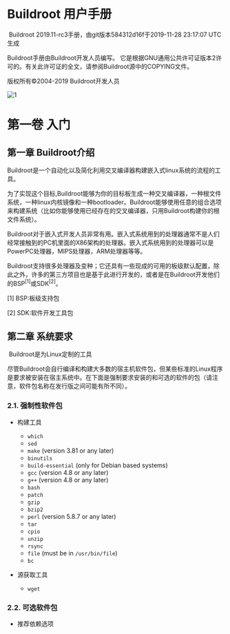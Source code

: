 # Buildroot 用户手册

​	Buildroot 2019.11-rc3手册，由git版本584312d16f于2019-11-28 23:17:07 UTC生成

Buildroot手册由Buildroot开发人员编写。 它是根据GNU通用公共许可证版本2许可的。有关此许可证的全文，请参阅Buildroot源中的COPYING文件。

版权所有©2004-2019 Buildroot开发人员

![1](/home/twsa/Desktop/my_test/pics/1.png)

# 第一卷 入门

## 第一章 Buildroot介绍

​	Buildroot是一个自动化以及简化利用交叉编译器构建嵌入式linux系统的流程的工具。

​	为了实现这个目标,Buildroot能够为你的目标板生成一种交叉编译器，一种根文件系统，一种linux内核镜像和一种bootloader。Buildroot能够使用任意的组合选项来构建系统（比如你能够使用已经存在的交叉编译器，只用Buildroot构建你的根文件系统）。

​	Buildroot对于嵌入式开发人员非常有用。嵌入式系统用到的处理器通常不是人们经常接触到的PC机里面的X86架构的处理器。嵌入式系统用到的处理器可以是PowerPC处理器，MIPS处理器，ARM处理器等等。

​	Buildroot支持很多处理器及变种；它还具有一些现成的可用的板级默认配置，除此之外，许多的第三方项目也是基于此进行开发的，或者是在Buildroot开发他们的BSP<sup>[1]</sup>或SDK<sup>[2]</sup>。

[1] BSP:板级支持包

[2] SDK:软件开发工具包

## 第二章 系统要求

​	Buildroot是为Linux定制的工具

​	尽管Buildroot会自行编译和构建大多数的宿主机软件包，但某些标准的Linux程序是要求被安装在宿主系统中。在下面是强制要求安装的和可选的软件的包（请注意，软件包名称在发行版之间可能有所不同）。

### 2.1. 强制性软件包 

- 构建工具
  -  `which` 
  -  `sed` 
  -  `make` (version 3.81 or any later) 
  -  `binutils` 
  -  `build-essential` (only for Debian based systems) 
  -  `gcc` (version 4.8 or any later) 
  -  `g++` (version 4.8 or any later) 
  -  `bash` 
  -  `patch` 
  -  `gzip` 
  -  `bzip2` 
  -  `perl` (version 5.8.7 or any later) 
  -  `tar` 
  -  `cpio` 
  -  `unzip` 
  -  `rsync` 
  -  `file` (must be in `/usr/bin/file`) 
  -  `bc` 

- 源获取工具
  - `wget`

### 2.2. 可选软件包

- 推荐依赖选项